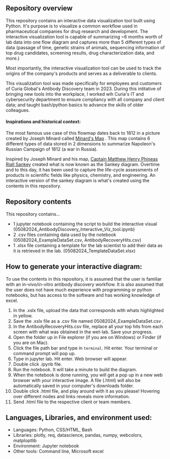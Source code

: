 ## Repository overview 
This repository contains an interactive data visualization tool built using Python. It's purpose is to visualize a common workflow used in pharmaceutical companies for drug research and development. The interactive visualization tool is capable of summarizing ~6 months worth of lab data into one flow diagram and captures more than 5 different types of data (passage of time, genetic strains of animals, sequencing information of top drug candidates, screening results, drug characterization data, and more.) 

Most importantly, the interactive visualization tool can be used to track the origins of the company's products and serves as a deliverable to clients. 

This visualization tool was made specifically for employees and customers of Curia Global's Antibody Discovery team in 2023. During this intitative of bringing new tools into the workplace, I worked wih Curia's IT and cybersecurity department to ensure compliancy with all company and client data; and taught bash/python basics to advance the skills of older colleagues.  

#### Inspirations and historical context:
The most famous use case of this flowmap dates back to 1812 in a picture created by Joseph Minard called [Minard's Map](https://en.wikipedia.org/wiki/Charles_Joseph_Minard) . This map contains 6 different types of data stored in 2 dimensions to summarize Napoleon's Russian Campaign of 1812 (a war in Russia).

Inspired by Joseph Minard and his map, [Captain Matthew Henry Phineas Riall Sankey](https://en.wikipedia.org/wiki/Matthew_Henry_Phineas_Riall_Sankey) created what is now known as the Sankey diagram. Overtime and to this day, it has been used to capture the life-cycle assessments of products in scientific fields like physics, chemistry, and engineering. An interactive version of the sankey diagram is what's created using the contents in this repository.

## Repository contents
This repository contains...
- 1 jupyter notebook containing the script to build the interactive visual (05082024_AntibodyDiscovery_Interactive_Viz_tool.ipynb)
- 2 .csv files containing data used by the notebook (05082024_ExampleDataSet.csv, AntibodyRecoveryHits.csv)
- 1 .xlsx file containing a template for the lab scientist to add their data as it is retrieved in the lab. (05082024_TemplateDataSet.xlsx)

## How to generate your interactive diagram: 
To use the contents in this repository, it is assumed that the user is familiar with an in-vivo/in-vitro antibody discovery workflow.
It is also assumed that the user does not have much experience with programming or python notebooks, but has access to the software and has working knowledge of excel.
1) In the .xslx file, upload the data that corresponds with whats highlighted in yellow.
2) Save the .xslx file as a .csv file named 05082024_ExampleDataSet.csv .
3) In the AntibodyRecoveryHits.csv file, replace all your top hits from each screen with what was obtained in the wet-lab. Save your progress.
4) Open the folder up in File explorer (if you are on Windows) or Finder (if you are on Mac).
5) Click the file path bar and type in `terminal`. Hit enter. Your terminal or command prompt will pop up.
6) Type in jupyter lab. Hit enter. Web browser will appear. 
7) Double click .ipynb file.
8) Run the notebook. It will take a minute to build the diagram.
9) When the notebook is done running, you will get a pop up in a new web browser with your interactive image. A file (.html) will also be automatically saved in your computer's downloads folder. 
10) Double click .html file, and play around with it as you please! Hovering over different nodes and links reveals more information. 
11) Send .html file to the respective client or team members. 

## Languages, Libraries, and environment used:
- Languages: Python, CSS/HTML, Bash 
- Libraries: plotly, req, datascience, pandas, numpy, webcolors, matploptlib
- Environment: Jupyter notebook
- Other tools: Command line, Microsoft excel